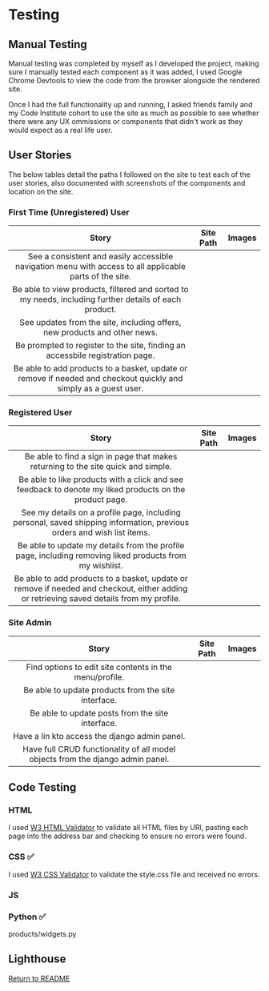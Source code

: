 # Testing

## Manual Testing
Manual testing was completed by myself as I developed the project, making sure I manually tested each component as it was added, I used Google Chrome Devtools to view the code from the browser alongside the rendered site.

Once I had the full functionality up and running, I asked friends family and my Code Institute cohort to use the site as much as possible to see whether there were any UX ommissions or components that didn't work as they would expect as a real life user.

## User Stories
The below tables detail the paths I followed on the site to test each of the user stories, also documented with screenshots of the components and location on the site.

### First Time (Unregistered) User

|                                                                       Story                                                                        | Site Path | Images |
| :------------------------------------------------------------------------------------------------------------------------------------------------: | :-------: | :---: |
|See a consistent and easily accessible navigation menu with access to all applicable parts of the site.|||
|Be able to view products, filtered and sorted to my needs, including further details of each product.|||
|See updates from the site, including offers, new products and other news.|||
|Be prompted to register to the site, finding an accessbile registration page.|||
|Be able to add products to a basket, update or remove if needed and checkout quickly and simply as a guest user.|||

### Registered User

|                                                                       Story                                                                        | Site Path | Images |
| :------------------------------------------------------------------------------------------------------------------------------------------------: | :-------: | :---: |
|Be able to find a sign in page that makes returning to the site quick and simple.|||
|Be able to like products with a click and see feedback to denote my liked products on the product page.|||
|See my details on a profile page, including personal, saved shipping information, previous orders and wish list items.|||
|Be able to update my details from the profile page, including removing liked products from my wishlist.|||
|Be able to add products to a basket, update or remove if needed and checkout, either adding or retrieving saved details from my profile.|||

### Site Admin

|                                                                       Story                                                                        | Site Path | Images |
| :------------------------------------------------------------------------------------------------------------------------------------------------: | :-------: | :---: |
|Find options to edit site contents in the menu/profile.|||
|Be able to update products from the site interface.|||
|Be able to update posts from the site interface.|||
|Have a lin kto access the django admin panel.|||
|Have full CRUD functionality of all model objects from the django admin panel.|||

## Code Testing

### HTML

I used [W3 HTML Validator](https://validator.w3.org/) to validate all HTML files by URI, pasting each page into the address bar and checking to ensure no errors were found.


### CSS ✅

I used [W3 CSS Validator](https://jigsaw.w3.org/css-validator/validator) to validate the style.css file and received no errors.


### JS 




### Python ✅
products/widgets.py


## Lighthouse




[Return to README](README.md)
